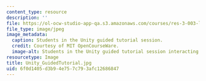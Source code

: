 ```yaml
---
content_type: resource
description: ''
file: https://ol-ocw-studio-app-qa.s3.amazonaws.com/courses/res-3-003-learn-to-build-your-own-videogame-with-the-unity-game-engine-and-microsoft-kinect-january-iap-2017/6f0d1405d3b94e757c793afc12686847_Unity_GuidedTutorial.jpg
file_type: image/jpeg
image_metadata:
  caption: Students in the Unity guided tutorial session.
  credit: Courtesy of MIT OpenCourseWare.
  image-alt: Students in the Unity guided tutorial session interacting with the instructor
resourcetype: Image
title: Unity_GuidedTutorial.jpg
uid: 6f0d1405-d3b9-4e75-7c79-3afc12686847
---
```

